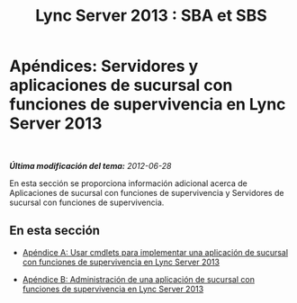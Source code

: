﻿---
title: "Lync Server 2013 : SBA et SBS"
TOCTitle: 'Apéndices: Servidores y aplicaciones de sucursal con funciones de supervivencia'
ms:assetid: 38a83ac4-9970-4204-8a65-ae3b571bee05
ms:mtpsurl: https://technet.microsoft.com/es-es/library/Gg425861(v=OCS.15)
ms:contentKeyID: 48274962
ms.date: 01/07/2017
mtps_version: v=OCS.15
ms.translationtype: HT
---

# Apéndices: Servidores y aplicaciones de sucursal con funciones de supervivencia en Lync Server 2013

 

_**Última modificación del tema:** 2012-06-28_

En esta sección se proporciona información adicional acerca de Aplicaciones de sucursal con funciones de supervivencia y Servidores de sucursal con funciones de supervivencia.

## En esta sección

  - [Apéndice A: Usar cmdlets para implementar una aplicación de sucursal con funciones de supervivencia en Lync Server 2013](lync-server-2013-appendix-a-using-cmdlets-to-deploy-a-survivable-branch-appliance.md)

  - [Apéndice B: Administración de una aplicación de sucursal con funciones de supervivencia en Lync Server 2013](lync-server-2013-appendix-b-managing-a-survivable-branch-appliance.md)

